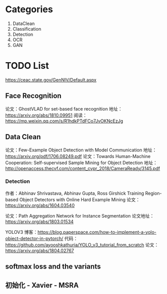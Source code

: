 # Categories

1. DataClean
2. Classification
3. Detection
4. OCR
5. GAN

# TODO List

https://ceac.state.gov/GenNIV/Default.aspx

## Face Recognition
论文：GhostVLAD for set-based face recognition
地址：https://arxiv.org/abs/1810.09951
阅读：https://mp.weixin.qq.com/s/R1hdkPTdFCo7JvOKNcEzJg 

## Data Clean 
论文：Few-Example Object Detection with Model Communication
地址：https://arxiv.org/pdf/1706.08249.pdf
论文：Towards Human-Machine Cooperation: Self-supervised Sample Mining for Object Detection
地址：http://openaccess.thecvf.com/content_cvpr_2018/CameraReady/3145.pdf

### Detection
作者：Abhinav Shrivastava, Abhinav Gupta, Ross Girshick
Training Region-based Object Detectors with Online Hard Example Mining
论文： https://arxiv.org/abs/1604.03540

论文：Path Aggregation Network for Instance Segmentation
论文地址：https://arxiv.org/abs/1803.01534


YOLOV3
博客：https://blog.paperspace.com/how-to-implement-a-yolo-object-detector-in-pytorch/
代码：https://github.com/ayooshkathuria/YOLO_v3_tutorial_from_scratch
论文：https://arxiv.org/abs/1804.02767

## softmax loss and the variants

## 初始化 - Xavier - MSRA


